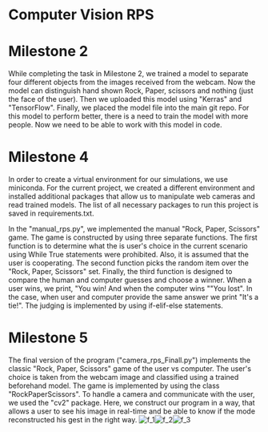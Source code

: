 # Computer Vision RPS

# Milestone 2

While completing the task in Milestone 2, we trained a model to separate four different objects from the images received from the webcam. Now the model can distinguish hand shown Rock, Paper, scissors and nothing (just the face of the user). Then we uploaded this model using "Kerras" and "TensorFlow". Finally, we placed the model file into the main git repo.  For this model to perform better, there is a need to train the model with more people. Now we need to be able to work with this model in code.

# Milestone 4

In order to create a virtual environment for our simulations, we use miniconda. For the current project, we created a different environment and installed additional packages that allow us to manipulate web cameras and read trained models. The list of all necessary packages to run this project is saved in requirements.txt.

In the "manual_rps.py", we implemented the manual "Rock, Paper, Scissors" game. The game is constructed by using three separate functions. The first function is to determine what the is user's choice in the current scenario using While True statements were prohibited. Also, it is assumed that the user is cooperating. The second function picks the random item over the "Rock, Paper, Scissors" set. Finally, the third function is designed to compare the human and computer guesses and choose a winner. When a user wins, we print, "You win! And when the computer wins ""You lost". In the case, when user and computer provide the same answer we print "It's a tie!". The judging is implemented by using if-elif-else statements.

# Milestone 5

The final version of the program ("camera_rps_Finall.py") implements the classic "Rock, Paper, Scissors" game of the user vs computer. The user's choice is taken from the webcam image and classified using a trained beforehand model. The game is implemented by using the class "RockPaperScissors". To handle a camera and communicate with the user, we used the "cv2" package. Here, we construct our program in a way, that allows a user to see his image in real-time and be able to know if the mode reconstructed his gest in the right way. ![f_1](https://user-images.githubusercontent.com/33790455/218197101-1c437d0b-096c-4dc9-aab4-20f9317a9958.PNG)![f_2](https://user-images.githubusercontent.com/33790455/218197120-798d905e-4adf-4317-960b-5e8106a839cf.PNG)![f_3](https://user-images.githubusercontent.com/33790455/218197125-19f7856e-4f0a-41c1-a6dd-eb73641c91d3.PNG)



